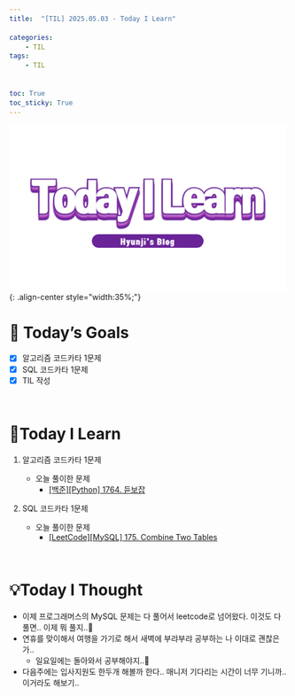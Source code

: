 ```yaml
---
title:  "[TIL] 2025.05.03 - Today I Learn" 

categories: 
    - TIL
tags: 
    - TIL


toc: True
toc_sticky: True
---
```


![TIL](/assets/images/TIL3.png){: .align-center style="width:35%;"}


# 🎯 Today’s Goals
- [x] 알고리즘 코드카타 1문제
- [x] SQL 코드카타 1문제
- [x] TIL 작성

<br>

# 👀Today I Learn

1. 알고리즘 코드카타 1문제

   - 오늘 풀이한 문제
     - [[백준][Python] 1764. 듣보잡](https://hzi09.github.io/python_boj/python_1764/)

2. SQL 코드카타 1문제

   - 오늘 풀이한 문제
     - [[LeetCode][MySQL] 175. Combine Two Tables](https://hzi09.github.io/mysql_leetcode/lc_sql_175)

<br>

# 💡Today I Thought
- 이제 프로그래머스의 MySQL 문제는 다 풀어서 leetcode로 넘어왔다. 이것도 다 풀면.. 이제 뭐 풀지..🤔
- 연휴를 맞이해서 여행을 가기로 해서 새벽에 부랴부랴 공부하는 나 이대로 괜찮은가..
  - 일요일에는 돌아와서 공부해야지..🥲
- 다음주에는 입사지원도 한두개 해볼까 한다.. 매니저 기다리는 시간이 너무 기니까.. 이거라도 해보기..